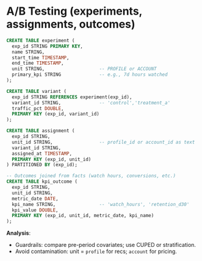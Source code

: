 # A/B Testing (experiments, assignments, outcomes)

```sql
CREATE TABLE experiment (
  exp_id STRING PRIMARY KEY,
  name STRING,
  start_time TIMESTAMP,
  end_time TIMESTAMP,
  unit STRING,                    -- PROFILE or ACCOUNT
  primary_kpi STRING              -- e.g., 7d hours watched
);

CREATE TABLE variant (
  exp_id STRING REFERENCES experiment(exp_id),
  variant_id STRING,              -- 'control','treatment_a'
  traffic_pct DOUBLE,
  PRIMARY KEY (exp_id, variant_id)
);

CREATE TABLE assignment (
  exp_id STRING,
  unit_id STRING,                 -- profile_id or account_id as text
  variant_id STRING,
  assigned_at TIMESTAMP,
  PRIMARY KEY (exp_id, unit_id)
) PARTITIONED BY (exp_id);

-- Outcomes joined from facts (watch hours, conversions, etc.)
CREATE TABLE kpi_outcome (
  exp_id STRING,
  unit_id STRING,
  metric_date DATE,
  kpi_name STRING,                -- 'watch_hours', 'retention_d30'
  kpi_value DOUBLE,
  PRIMARY KEY (exp_id, unit_id, metric_date, kpi_name)
);
```

**Analysis**:

* Guardrails: compare pre-period covariates; use CUPED or stratification.
* Avoid contamination: unit = `profile` for recs; `account` for pricing.

